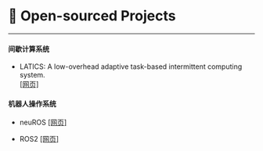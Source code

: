 # 📝 Open-sourced Projects
---
#### 间歇计算系统
- LATICS: A low-overhead adaptive task-based intermittent computing system.  
[[网页]]()

#### 机器人操作系统
- neuROS
[[网页]]()

- ROS2
[[网页]]()